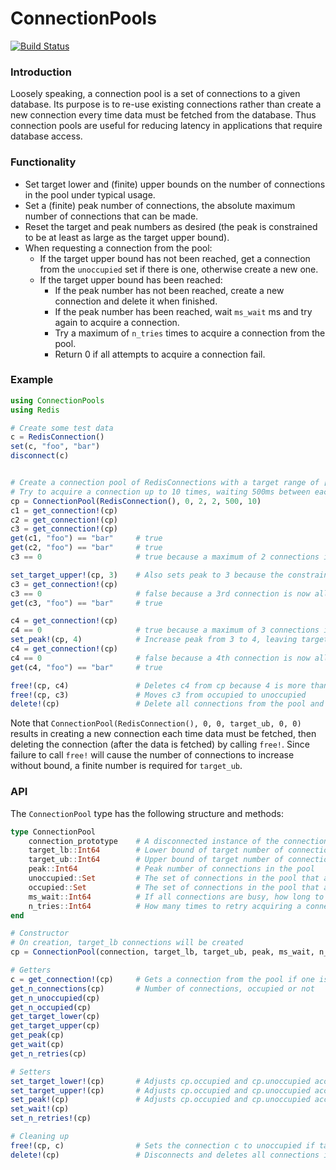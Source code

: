 # ConnectionPools

[![Build Status](https://travis-ci.org/JockLawrie/ConnectionPools.jl.svg?branch=master)](https://travis-ci.org/JockLawrie/ConnectionPools.jl)


### Introduction
Loosely speaking, a connection pool is a set of connections to a given database. Its purpose is to re-use existing connections rather than create a new connection every time data must be fetched from the database. Thus connection pools are useful for reducing latency in applications that require database access.


### Functionality
- Set target lower and (finite) upper bounds on the number of connections in the pool under typical usage.
- Set a (finite) peak number of connections, the absolute maximum number of connections that can be made.
- Reset the target and peak numbers as desired (the peak is constrained to be at least as large as the target upper bound).
- When requesting a connection from the pool:
    - If the target upper bound has not been reached, get a connection from the `unoccupied` set if there is one, otherwise create a new one.
    - If the target upper bound has been reached:
        - If the peak number has not been reached, create a new connection and delete it when finished.
        - If the peak number has been reached, wait `ms_wait` ms and try again to acquire a connection.
        - Try a maximum of `n_tries` times to acquire a connection from the pool.
        - Return 0 if all attempts to acquire a connection fail.


### Example
```julia
using ConnectionPools
using Redis

# Create some test data
c = RedisConnection()
set(c, "foo", "bar")
disconnect(c)


# Create a connection pool of RedisConnections with a target range of [0, 2] connections and a peak of 2 connections.
# Try to acquire a connection up to 10 times, waiting 500ms between each try.
cp = ConnectionPool(RedisConnection(), 0, 2, 2, 500, 10)
c1 = get_connection!(cp)
c2 = get_connection!(cp)
c3 = get_connection!(cp)
get(c1, "foo") == "bar"     # true
get(c2, "foo") == "bar"     # true
c3 == 0                     # true because a maximum of 2 connections is allowed

set_target_upper!(cp, 3)    # Also sets peak to 3 because the constraint target_ub <= peak is enforced
c3 = get_connection!(cp)
c3 == 0                     # false because a 3rd connection is now allowed
get(c3, "foo") == "bar"     # true

c4 = get_connection!(cp)
c4 == 0                     # true because a maximum of 3 connections is allowed
set_peak!(cp, 4)            # Increase peak from 3 to 4, leaving target upper bound at 3
c4 = get_connection!(cp)
c4 == 0                     # false because a 4th connection is now allowed
get(c4, "foo") == "bar"     # true

free!(cp, c4)               # Deletes c4 from cp because 4 is more than the target upper bound
free!(cp, c3)               # Moves c3 from occupied to unoccupied
delete!(cp)                 # Delete all connections from the pool and set peak and target upper bound to 0
```

Note that `ConnectionPool(RedisConnection(), 0, 0, target_ub, 0, 0)` results in creating a new connection each time data must be fetched, then deleting the connection (after the data is fetched) by calling `free!`. Since failure to call `free!` will cause the number of connections to increase without bound, a finite number is required for `target_ub`.

### API
The `ConnectionPool` type has the following structure and methods:
```julia
type ConnectionPool
    connection_prototype    # A disconnected instance of the connection
    target_lb::Int64        # Lower bound of target number of connections in the pool
    target_ub::Int64        # Upper bound of target number of connections in the pool
    peak::Int64             # Peak number of connections in the pool 
    unoccupied::Set         # The set of connections in the pool that are not being used
    occupied::Set           # The set of connections in the pool that are being used
    ms_wait::Int64          # If all connections are busy, how long to wait (ms) before trying to connect again
    n_tries::Int64          # How many times to retry acquiring a connection
end

# Constructor
# On creation, target_lb connections will be created
cp = ConnectionPool(connection, target_lb, target_ub, peak, ms_wait, n_retries)

# Getters
c = get_connection!(cp)     # Gets a connection from the pool if one is available, else returns 0
get_n_connections(cp)       # Number of connections, occupied or not
get_n_unoccupied(cp)
get_n_occupied(cp)
get_target_lower(cp)
get_target_upper(cp)
get_peak(cp)
get_wait(cp)
get_n_retries(cp)

# Setters
set_target_lower!(cp)       # Adjusts cp.occupied and cp.unoccupied accordingly if necessary
set_target_upper!(cp)       # Adjusts cp.occupied and cp.unoccupied accordingly if necessary
set_peak!(cp)               # Adjusts cp.occupied and cp.unoccupied accordingly if necessary
set_wait!(cp)
set_n_retries!(cp)

# Cleaning up
free!(cp, c)                # Sets the connection c to unoccupied if target upper is not exceeded, otherwise deletes it from the pool
delete!(cp)                 # Disconnects and deletes all connections in the pool and sets target_ub and peak to 0
```
